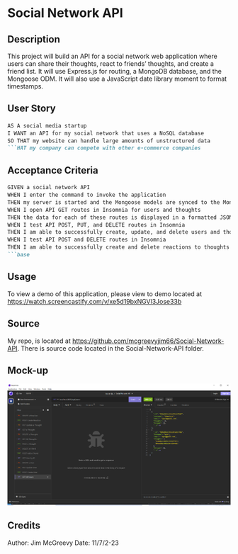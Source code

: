 # Social Network API

## Description

This project will build an API for a social network web application where users can share their thoughts, react to friends’ thoughts, and create a friend list. It will use Express.js for routing, a MongoDB database, and the Mongoose ODM. It will also use a JavaScript date library moment to format timestamps.

## User Story

```md
AS A social media startup
I WANT an API for my social network that uses a NoSQL database
SO THAT my website can handle large amounts of unstructured data
```HAT my company can compete with other e-commerce companies
```

## Acceptance Criteria


```md
GIVEN a social network API
WHEN I enter the command to invoke the application
THEN my server is started and the Mongoose models are synced to the MongoDB database
WHEN I open API GET routes in Insomnia for users and thoughts
THEN the data for each of these routes is displayed in a formatted JSON
WHEN I test API POST, PUT, and DELETE routes in Insomnia
THEN I am able to successfully create, update, and delete users and thoughts in my database
WHEN I test API POST and DELETE routes in Insomnia
THEN I am able to successfully create and delete reactions to thoughts and add and remove friends to a user’s friend list
```base
```
## Usage

To view a demo of this application, please view to demo located at https://watch.screencastify.com/v/xe5d19bxNGVl3Jose33b

## Source

My repo, is located at <https://github.com/mcgreevyjim66/Social-Network-API>.
There is source code located in the Social-Network-API folder.

## Mock-up

![The Social-Network-API screen shot.](./assets/Social-Network-API.PNG)





## Credits

Author: Jim McGreevy
Date:   11/7/2-23

